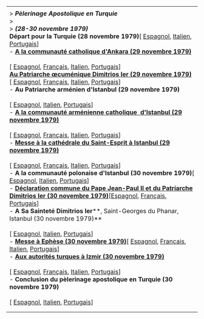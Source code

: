 |     |
| --- |
|  |
| > ***Pèlerinage Apostolique en Turquie***<br>> <br>> ***(28-30 novembre 1979)***<br>**Départ pour la Turquie (28 novembre 1979)**\[ [Espagnol](/content/john-paul-ii/es/speeches/1979/november/documents/hf_jp-ii_spe_19791128_partenza-turchia.html), [Italien](/content/john-paul-ii/it/speeches/1979/november/documents/hf_jp-ii_spe_19791128_partenza-turchia.html), [Portugais](/content/john-paul-ii/pt/speeches/1979/november/documents/hf_jp-ii_spe_19791128_partenza-turchia.html)\]<br>- **[A la communauté catholique d'Ankara (29 novembre 1979)](/content/john-paul-ii/fr/speeches/1979/november/documents/hf_jp-ii_spe_19791129_ankara-turchia.html)**<br>  <br>  \[ [Espagnol](/content/john-paul-ii/es/speeches/1979/november/documents/hf_jp-ii_spe_19791129_ankara-turchia.html), [Français](/content/john-paul-ii/fr/speeches/1979/november/documents/hf_jp-ii_spe_19791129_ankara-turchia.html), [Italien](/content/john-paul-ii/it/speeches/1979/november/documents/hf_jp-ii_spe_19791129_ankara-turchia.html), [Portugais](/content/john-paul-ii/pt/speeches/1979/november/documents/hf_jp-ii_spe_19791129_ankara-turchia.html)\]<br>**[Au Patriarche œcuménique Dimitrios Ier (29 novembre 1979)](/content/john-paul-ii/fr/speeches/1979/november/documents/hf_jp-ii_spe_19791129_dimitrios-turchia.html)**<br>\[ [Espagnol](/content/john-paul-ii/es/speeches/1979/november/documents/hf_jp-ii_spe_19791129_dimitrios-turchia.html), [Français](/content/john-paul-ii/fr/speeches/1979/november/documents/hf_jp-ii_spe_19791129_dimitrios-turchia.html), [Italien](/content/john-paul-ii/it/speeches/1979/november/documents/hf_jp-ii_spe_19791129_dimitrios-turchia.html), [Portugais](/content/john-paul-ii/pt/speeches/1979/november/documents/hf_jp-ii_spe_19791129_dimitrios-turchia.html)\] <br>- **Au Patriarche arménien d'Istanbul (29 novembre 1979)**<br>  <br>  \[ [Espagnol](/content/john-paul-ii/es/speeches/1979/november/documents/hf_jp-ii_spe_19791129_patriarca-istanbul-turchia.html), [Italien](/content/john-paul-ii/it/speeches/1979/november/documents/hf_jp-ii_spe_19791129_patriarca-istanbul-turchia.html), [Portugais](/content/john-paul-ii/pt/speeches/1979/november/documents/hf_jp-ii_spe_19791129_patriarca-istanbul-turchia.html)\]<br>- **[A la communauté arménienne catholique  d'Istanbul (29 novembre 1979)](/content/john-paul-ii/fr/speeches/1979/november/documents/hf_jp-ii_spe_19791129_istanbul-turchia.html)**<br>  <br>  \[ [Espagnol](/content/john-paul-ii/es/speeches/1979/november/documents/hf_jp-ii_spe_19791129_istanbul-turchia.html), [Français](/content/john-paul-ii/fr/speeches/1979/november/documents/hf_jp-ii_spe_19791129_istanbul-turchia.html), [Italien](/content/john-paul-ii/it/speeches/1979/november/documents/hf_jp-ii_spe_19791129_istanbul-turchia.html), [Portugais](/content/john-paul-ii/pt/speeches/1979/november/documents/hf_jp-ii_spe_19791129_istanbul-turchia.html)\]  <br>- **[Messe à la cathédrale du Saint-Esprit à Istanbul (29 novembre 1979)](/content/john-paul-ii/fr/homilies/1979/documents/hf_jp-ii_hom_19791129_turkey-istanbul.html)**<br>  <br>  \[ [Espagnol](/content/john-paul-ii/es/homilies/1979/documents/hf_jp-ii_hom_19791129_turkey-istanbul.html), [Français](/content/john-paul-ii/fr/homilies/1979/documents/hf_jp-ii_hom_19791129_turkey-istanbul.html), [Italien](/content/john-paul-ii/it/homilies/1979/documents/hf_jp-ii_hom_19791129_turkey-istanbul.html), [Portugais](/content/john-paul-ii/pt/homilies/1979/documents/hf_jp-ii_hom_19791129_turkey-istanbul.html)\]<br>- **A la communauté polonaise d'Istanbul (30 novembre 1979)**\[ [Espagnol](/content/john-paul-ii/es/speeches/1979/november/documents/hf_jp-ii_spe_19791130_polacchi-istanbul-turchia.html), [Italien](/content/john-paul-ii/it/speeches/1979/november/documents/hf_jp-ii_spe_19791130_polacchi-istanbul-turchia.html), [Portugais](/content/john-paul-ii/pt/speeches/1979/november/documents/hf_jp-ii_spe_19791130_polacchi-istanbul-turchia.html)\]<br>- **[Déclaration commune du Pape Jean-Paul II et du Patriarche Dimitrios Ier (30 novembre 1979)](/content/john-paul-ii/fr/speeches/1979/november/documents/hf_jp-ii_spe_19791130_dichiarazione-jpii-dimitrios.html)**\[[Espagnol](/content/john-paul-ii/es/speeches/1979/november/documents/hf_jp-ii_spe_19791130_dichiarazione-jpii-dimitrios.html), [Français](/content/john-paul-ii/fr/speeches/1979/november/documents/hf_jp-ii_spe_19791130_dichiarazione-jpii-dimitrios.html), [Portugais](/content/john-paul-ii/pt/speeches/1979/november/documents/hf_jp-ii_spe_19791130_dichiarazione-jpii-dimitrios.html)\]<br>- **A Sa Sainteté Dimitrios** **Ier****, Saint-Georges du Phanar, Istanbul (30 novembre 1979)**<br>  <br>  \[ [Espagnol](/content/john-paul-ii/es/speeches/1979/november/documents/hf_jp-ii_spe_19791130_istanbul-turchia.html), [Italien](/content/john-paul-ii/it/speeches/1979/november/documents/hf_jp-ii_spe_19791130_istanbul-turchia.html), [Portugais](/content/john-paul-ii/pt/speeches/1979/november/documents/hf_jp-ii_spe_19791130_istanbul-turchia.html)\]<br>- **[Messe à Ephèse (30 novembre 1979)](/content/john-paul-ii/fr/homilies/1979/documents/hf_jp-ii_hom_19791130_turkey-efeso.html)**\[ [Espagnol](/content/john-paul-ii/es/homilies/1979/documents/hf_jp-ii_hom_19791130_turkey-efeso.html), [Français](/content/john-paul-ii/fr/homilies/1979/documents/hf_jp-ii_hom_19791130_turkey-efeso.html), [Italien](/content/john-paul-ii/it/homilies/1979/documents/hf_jp-ii_hom_19791130_turkey-efeso.html), [Portugais](/content/john-paul-ii/pt/homilies/1979/documents/hf_jp-ii_hom_19791130_turkey-efeso.html)\]<br>- [**Aux autorités turques à Izmir (30 novembre 1979)**](/content/john-paul-ii/fr/homilies/1979/documents/hf_jp-ii_hom_19791130_turkey-efeso.html)<br>  <br>  \[ [Espagnol](/content/john-paul-ii/es/speeches/1979/november/documents/hf_jp-ii_spe_19791130_smirne-turchia.html), [Français](/content/john-paul-ii/fr/homilies/1979/documents/hf_jp-ii_hom_19791130_turkey-efeso.html), [Italien](/content/john-paul-ii/it/speeches/1979/november/documents/hf_jp-ii_spe_19791130_smirne-turchia.html), [Portugais](/content/john-paul-ii/pt/speeches/1979/november/documents/hf_jp-ii_spe_19791130_smirne-turchia.html)\]<br>- **Conclusion du pèlerinage apostolique en Turquie (30 novembre 1979)**<br>  <br>  \[ [Espagnol](/content/john-paul-ii/es/speeches/1979/november/documents/hf_jp-ii_spe_19791130_rientro-turchia.html), [Italien](/content/john-paul-ii/it/speeches/1979/november/documents/hf_jp-ii_spe_19791130_rientro-turchia.html), [Portugais](/content/john-paul-ii/pt/speeches/1979/november/documents/hf_jp-ii_spe_19791130_rientro-turchia.html)\] |
|  |
|  |